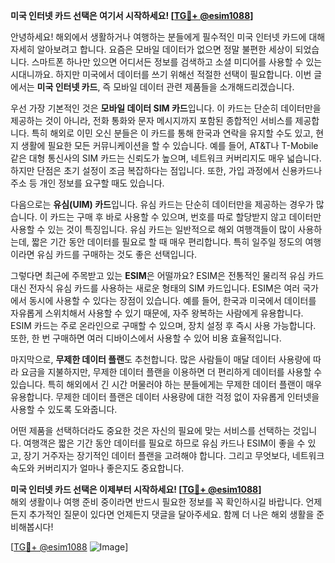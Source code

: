 **미국 인터넷 카드 선택은 여기서 시작하세요! [[TG💪+ @esim1088](https://t.me/s/esim1088)]**

안녕하세요! 해외에서 생활하거나 여행하는 분들에게 필수적인 미국 인터넷 카드에 대해 자세히 알아보려고 합니다. 요즘은 모바일 데이터가 없으면 정말 불편한 세상이 되었습니다. 스마트폰 하나만 있으면 어디서든 정보를 검색하고 소셜 미디어를 사용할 수 있는 시대니까요. 하지만 미국에서 데이터를 쓰기 위해선 적절한 선택이 필요합니다. 이번 글에서는 **미국 인터넷 카드**, 즉 모바일 데이터 관련 제품들을 소개해드리겠습니다.

우선 가장 기본적인 것은 **모바일 데이터 SIM 카드**입니다. 이 카드는 단순히 데이터만을 제공하는 것이 아니라, 전화 통화와 문자 메시지까지 포함된 종합적인 서비스를 제공합니다. 특히 해외로 이민 오신 분들은 이 카드를 통해 한국과 연락을 유지할 수도 있고, 현지 생활에 필요한 모든 커뮤니케이션을 할 수 있습니다. 예를 들어, AT&T나 T-Mobile 같은 대형 통신사의 SIM 카드는 신뢰도가 높으며, 네트워크 커버리지도 매우 넓습니다. 하지만 단점은 초기 설정이 조금 복잡하다는 점입니다. 또한, 가입 과정에서 신용카드나 주소 등 개인 정보를 요구할 때도 있습니다.

다음으로는 **유심(UIM) 카드**입니다. 유심 카드는 단순히 데이터만을 제공하는 경우가 많습니다. 이 카드는 구매 후 바로 사용할 수 있으며, 번호를 따로 할당받지 않고 데이터만 사용할 수 있는 것이 특징입니다. 유심 카드는 일반적으로 해외 여행객들이 많이 사용하는데, 짧은 기간 동안 데이터를 필요로 할 때 매우 편리합니다. 특히 일주일 정도의 여행이라면 유심 카드를 구매하는 것도 좋은 선택입니다.

그렇다면 최근에 주목받고 있는 **ESIM**은 어떨까요? ESIM은 전통적인 물리적 유심 카드 대신 전자식 유심 카드를 사용하는 새로운 형태의 SIM 카드입니다. ESIM은 여러 국가에서 동시에 사용할 수 있다는 장점이 있습니다. 예를 들어, 한국과 미국에서 데이터를 자유롭게 스위치해서 사용할 수 있기 때문에, 자주 왕복하는 사람에게 유용합니다. ESIM 카드는 주로 온라인으로 구매할 수 있으며, 장치 설정 후 즉시 사용 가능합니다. 또한, 한 번 구매하면 여러 디바이스에서 사용할 수 있어 비용 효율적입니다.

마지막으로, **무제한 데이터 플랜**도 추천합니다. 많은 사람들이 매달 데이터 사용량에 따라 요금을 지불하지만, 무제한 데이터 플랜을 이용하면 더 편리하게 데이터를 사용할 수 있습니다. 특히 해외에서 긴 시간 머물러야 하는 분들에게는 무제한 데이터 플랜이 매우 유용합니다. 무제한 데이터 플랜은 데이터 사용량에 대한 걱정 없이 자유롭게 인터넷을 사용할 수 있도록 도와줍니다.

어떤 제품을 선택하더라도 중요한 것은 자신의 필요에 맞는 서비스를 선택하는 것입니다. 여행객은 짧은 기간 동안 데이터를 필요로 하므로 유심 카드나 ESIM이 좋을 수 있고, 장기 거주자는 장기적인 데이터 플랜을 고려해야 합니다. 그리고 무엇보다, 네트워크 속도와 커버리지가 얼마나 좋은지도 중요합니다.

**미국 인터넷 카드 선택은 이제부터 시작하세요! [[TG💪+ @esim1088](https://t.me/s/esim1088)]**  
해외 생활이나 여행 준비 중이라면 반드시 필요한 정보를 꼭 확인하시길 바랍니다. 언제든지 추가적인 질문이 있다면 언제든지 댓글을 달아주세요. 함께 더 나은 해외 생활을 준비해봅시다!

[[TG💪+ @esim1088](https://t.me/s/esim1088) ![Image](https://i.postimg.cc/Y0z9fWf4/image.png)]
